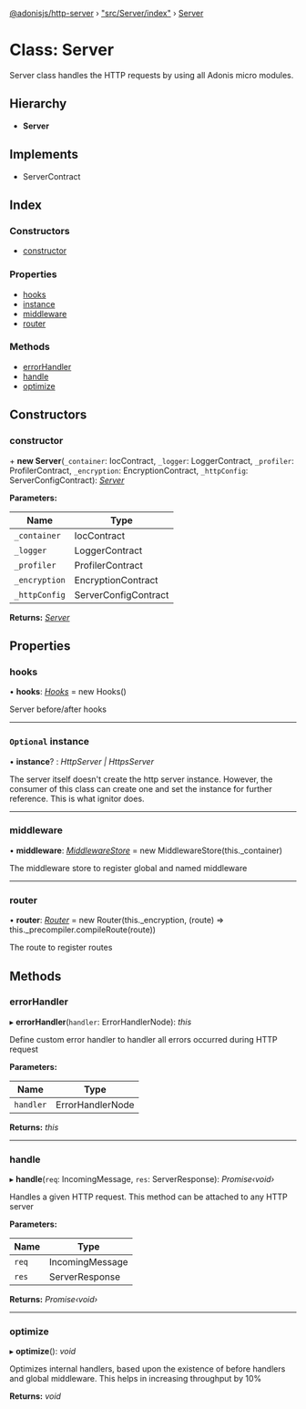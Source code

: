 [@adonisjs/http-server](../README.md) › ["src/Server/index"](../modules/_src_server_index_.md) › [Server](_src_server_index_.server.md)

# Class: Server

Server class handles the HTTP requests by using all Adonis micro modules.

## Hierarchy

* **Server**

## Implements

* ServerContract

## Index

### Constructors

* [constructor](_src_server_index_.server.md#constructor)

### Properties

* [hooks](_src_server_index_.server.md#hooks)
* [instance](_src_server_index_.server.md#optional-instance)
* [middleware](_src_server_index_.server.md#middleware)
* [router](_src_server_index_.server.md#router)

### Methods

* [errorHandler](_src_server_index_.server.md#errorhandler)
* [handle](_src_server_index_.server.md#handle)
* [optimize](_src_server_index_.server.md#optimize)

## Constructors

###  constructor

\+ **new Server**(`_container`: IocContract, `_logger`: LoggerContract, `_profiler`: ProfilerContract, `_encryption`: EncryptionContract, `_httpConfig`: ServerConfigContract): *[Server](_src_server_index_.server.md)*

**Parameters:**

Name | Type |
------ | ------ |
`_container` | IocContract |
`_logger` | LoggerContract |
`_profiler` | ProfilerContract |
`_encryption` | EncryptionContract |
`_httpConfig` | ServerConfigContract |

**Returns:** *[Server](_src_server_index_.server.md)*

## Properties

###  hooks

• **hooks**: *[Hooks](_src_server_hooks_index_.hooks.md)* =  new Hooks()

Server before/after hooks

___

### `Optional` instance

• **instance**? : *HttpServer | HttpsServer*

The server itself doesn't create the http server instance. However, the consumer
of this class can create one and set the instance for further reference. This
is what ignitor does.

___

###  middleware

• **middleware**: *[MiddlewareStore](_src_middlewarestore_index_.middlewarestore.md)* =  new MiddlewareStore(this._container)

The middleware store to register global and named middleware

___

###  router

• **router**: *[Router](_src_router_index_.router.md)* =  new Router(this._encryption, (route) => this._precompiler.compileRoute(route))

The route to register routes

## Methods

###  errorHandler

▸ **errorHandler**(`handler`: ErrorHandlerNode): *this*

Define custom error handler to handler all errors
occurred during HTTP request

**Parameters:**

Name | Type |
------ | ------ |
`handler` | ErrorHandlerNode |

**Returns:** *this*

___

###  handle

▸ **handle**(`req`: IncomingMessage, `res`: ServerResponse): *Promise‹void›*

Handles a given HTTP request. This method can be attached to any HTTP
server

**Parameters:**

Name | Type |
------ | ------ |
`req` | IncomingMessage |
`res` | ServerResponse |

**Returns:** *Promise‹void›*

___

###  optimize

▸ **optimize**(): *void*

Optimizes internal handlers, based upon the existence of
before handlers and global middleware. This helps in
increasing throughput by 10%

**Returns:** *void*
